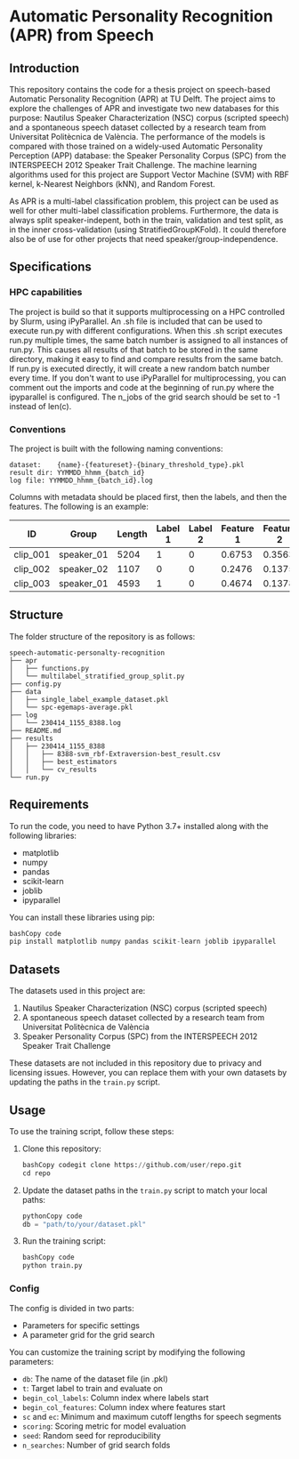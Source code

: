 # Automatic Personality Recognition (APR) from Speech

## Introduction

This repository contains the code for a thesis project on speech-based Automatic Personality Recognition (APR) at TU Delft. The project aims to explore the challenges of APR and investigate two new databases for this purpose: Nautilus Speaker Characterization (NSC) corpus (scripted speech) and a spontaneous speech dataset collected by a research team from Universitat Politècnica de València. The performance of the models is compared with those trained on a widely-used Automatic Personality Perception (APP) database: the Speaker Personality Corpus (SPC) from the INTERSPEECH 2012 Speaker Trait Challenge. The machine learning algorithms used for this project are Support Vector Machine (SVM) with RBF kernel, k-Nearest Neighbors (kNN), and Random Forest.

As APR is a multi-label classification problem, this project can be used as well for other multi-label classification problems. Furthermore, the data is always split speaker-indepent, both in the train, validation and test split, as in the inner cross-validation (using StratifiedGroupKFold). It could therefore also be of use for other projects that need speaker/group-independence.

## Specifications

### HPC capabilities

The project is build so that it supports multiprocessing on a HPC controlled by Slurm, using iPyParallel. An .sh file is included that can be used to execute run.py with different configurations. When this .sh script executes run.py multiple times, the same batch number is assigned to all instances of run.py. This causes all results of that batch to be stored in the same directory, making it easy to find and compare results from the same batch. If run.py is executed directly, it will create a new random batch number every time. If you don't want to use iPyParallel for multiprocessing, you can comment out the imports and code at the beginning of run.py where the ipyparallel is configured. The n_jobs of the grid search should be set to -1 instead of len(c).

### Conventions

The project is built with the following naming conventions:

```
dataset:	{name}-{featureset}-{binary_threshold_type}.pkl
result dir: YYMMDD_hhmm_{batch_id}
log file: YYMMDD_hhmm_{batch_id}.log
```

Columns with metadata should be placed first, then the labels, and then the features.
The following is an example:

| **ID**   | **Group**  | **Length** | **Label 1** | **Label 2** | **Feature 1** | **Feature 2** |
|----------|------------|------------|-------------|-------------|---------------|---------------|
| clip_001 | speaker_01 | 5204       | 1           | 0           | 0.6753        | 0.3563        |
| clip_002 | speaker_02 | 1107       | 0           | 0           | 0.2476        | 0.1375        |
| clip_003 | speaker_01 | 4593       | 1           | 0           | 0.4674        | 0.1378        |

## Structure

The folder structure of the repository is as follows:

```
speech-automatic-personalty-recognition
├── apr
│   ├── functions.py
│   └── multilabel_stratified_group_split.py
├── config.py
├── data
│   ├── single_label_example_dataset.pkl
│   └── spc-egemaps-average.pkl
├── log
│   └── 230414_1155_8388.log
├── README.md
├── results
│   ├── 230414_1155_8388
│   │   ├── 8388-svm_rbf-Extraversion-best_result.csv
│   │   ├── best_estimators
│   │   └── cv_results
└── run.py

```

## Requirements

To run the code, you need to have Python 3.7+ installed along with the following libraries:

- matplotlib
- numpy
- pandas
- scikit-learn
- joblib
- ipyparallel

You can install these libraries using pip:

```python
bashCopy code
pip install matplotlib numpy pandas scikit-learn joblib ipyparallel
```

## Datasets

The datasets used in this project are:

1. Nautilus Speaker Characterization (NSC) corpus (scripted speech)
2. A spontaneous speech dataset collected by a research team from Universitat Politècnica de València
3. Speaker Personality Corpus (SPC) from the INTERSPEECH 2012 Speaker Trait Challenge

These datasets are not included in this repository due to privacy and licensing issues. However, you can replace them with your own datasets by updating the paths in the `train.py` script.

## Usage

To use the training script, follow these steps:

1. Clone this repository:

   ```python
   bashCopy codegit clone https://github.com/user/repo.git
   cd repo
   ```

2. Update the dataset paths in the `train.py` script to match your local paths:

   ```python
   pythonCopy code
   db = "path/to/your/dataset.pkl"
   ```

3. Run the training script:

   ```python
   bashCopy code
   python train.py
   ```

### Config

The config is divided in two parts:
- Parameters for specific settings
- A parameter grid for the grid search

You can customize the training script by modifying the following parameters:

- `db`: The name of the dataset file (in .pkl)
- `t`: Target label to train and evaluate on
- `begin_col_labels`: Column index where labels start
- `begin_col_features`: Column index where features start
- `sc` and `ec`: Minimum and maximum cutoff lengths for speech segments
- `scoring`: Scoring metric for model evaluation
- `seed`: Random seed for reproducibility
- `n_searches`: Number of grid search folds
